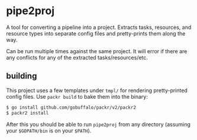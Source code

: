 # pipe2proj

A tool for converting a pipeline into a project. Extracts tasks, resources, and
resource types into separate config files and pretty-prints them along the way.

Can be run multiple times against the same project. It will error if there are
any conflicts for any of the extracted tasks/resources/etc.

## building

This project uses a few templates under `tmpl/` for rendering pretty-printed
config files. Use `packr build` to bake them into the binary:

```sh
$ go install github.com/gobuffalo/packr/v2/packr2
$ packr2 install
```

After this you should be able to run `pipe2proj` from any directory (assuming
your `$GOPATH/bin` is on your `$PATH`).
